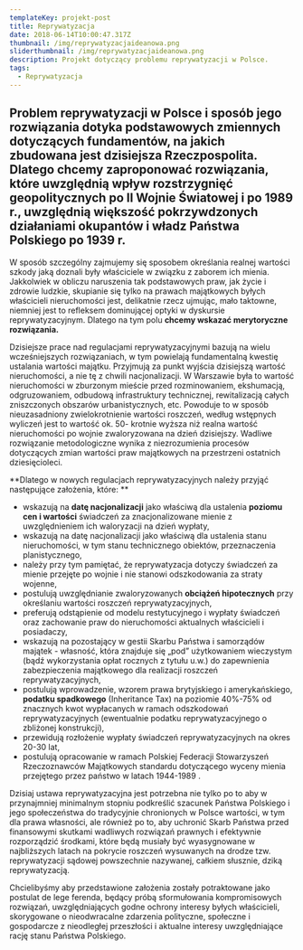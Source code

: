 ```yaml
---
templateKey: projekt-post
title: Reprywatyzacja
date: 2018-06-14T10:00:47.317Z
thumbnail: /img/reprywatyzacjaideanowa.png
sliderthumbnail: /img/reprywatyzacjaideanowa.png
description: Projekt dotyczący problemu reprywatyzacji w Polsce.
tags:
  - Reprywatyzacja
---
```

## Problem reprywatyzacji w Polsce i sposób jego rozwiązania dotyka podstawowych zmiennych dotyczących fundamentów, na jakich zbudowana jest dzisiejsza Rzeczpospolita. Dlatego chcemy zaproponować rozwiązania, które uwzględnią wpływ rozstrzygnięć geopolitycznych po II Wojnie Światowej i po 1989 r., uwzględnią większość pokrzywdzonych działaniami okupantów i władz Państwa Polskiego po 1939 r.

W sposób szczególny zajmujemy się sposobem określania realnej wartości
szkody jaką doznali były właściciele w związku z zaborem ich mienia. Jakkolwiek w
obliczu naruszenia tak podstawowych praw, jak życie i zdrowie ludzkie, skupianie się
tylko na prawach majątkowych byłych właścicieli nieruchomości jest, delikatnie rzecz
ujmując, mało taktowne, niemniej jest to refleksem dominującej optyki w dyskursie
reprywatyzacyjnym. Dlatego na tym polu **chcemy wskazać merytoryczne
rozwiązania.**

Dzisiejsze prace nad regulacjami reprywatyzacyjnymi bazują na wielu wcześniejszych
 rozwiązaniach, w tym powielają fundamentalną kwestię ustalania wartości majątku.
 Przyjmują za punkt wyjścia dzisiejszą wartość nieruchomości, a nie tę z chwili nacjonalizacji.
 W Warszawie była to wartość nieruchomości w zburzonym mieście przed rozminowaniem,
 ekshumacją, odgruzowaniem, odbudową infrastruktury technicznej, rewitalizacją całych
 zniszczonych obszarów urbanistycznych, etc. Powoduje to w sposób nieuzasadniony
 zwielokrotnienie wartości roszczeń, według wstępnych wyliczeń jest to wartość ok. 50-
krotnie wyższa niż realna wartość nieruchomości po wojnie zwaloryzowana na dzień
 dzisiejszy. Wadliwe rozwiązanie metodologiczne wynika z niezrozumienia procesów
 dotyczących zmian wartości praw majątkowych na przestrzeni ostatnich dziesięcioleci.

**Dlatego w nowych regulacjach reprywatyzacyjnych należy przyjąć następujące założenia, które: **

* wskazują na **datę nacjonalizacji** jako właściwą dla ustalenia **poziomu cen i
  wartości** świadczeń za znacjonalizowane mienie z uwzględnieniem ich
  waloryzacji na dzień wypłaty,
* wskazują na datę nacjonalizacji jako właściwą dla ustalenia stanu nieruchomości,
  w tym stanu technicznego obiektów, przeznaczenia planistycznego,
* należy przy tym pamiętać, że reprywatyzacja dotyczy świadczeń za mienie
  przejęte po wojnie i nie stanowi odszkodowania za straty wojenne,
* postulują uwzględnianie zwaloryzowanych **obciążeń hipotecznych** przy
  określaniu wartości roszczeń reprywatyzacyjnych,
* preferują odstąpienie od modelu restytucyjnego i wypłaty świadczeń oraz
  zachowanie praw do nieruchomości aktualnych właścicieli i posiadaczy,
* wskazują na pozostający w gestii Skarbu Państwa i samorządów majątek -
  własność, która znajduje się „pod” użytkowaniem wieczystym (bądź
  wykorzystania opłat rocznych z tytułu u.w.) do zapewnienia zabezpieczenia
  majątkowego dla realizacji roszczeń reprywatyzacyjnych,
* postulują wprowadzenie, wzorem prawa brytyjskiego i amerykańskiego, **podatku
  spadkowego** (Inheritance Tax) na poziomie 40%-75% od znacznych kwot
  wypłacanych w ramach odszkodowań reprywatyzacyjnych (ewentualnie podatku
  reprywatyzacyjnego o zbliżonej konstrukcji),
* przewidują rozłożenie wypłaty świadczeń reprywatyzacyjnych na okres 20-30 lat,
* postulują opracowanie w ramach Polskiej Federacji Stowarzyszeń
   Rzeczoznawców Majątkowych standardu dotyczącego wyceny mienia przejętego
   przez państwo w latach 1944-1989
  .

Dzisiaj ustawa reprywatyzacyjna jest potrzebna nie tylko po to aby w przynajmniej
 minimalnym stopniu podkreślić szacunek Państwa Polskiego i jego społeczeństwa do
 tradycyjnie chronionych w Polsce wartości, w tym dla prawa własności, ale również po to,
 aby uchronić Skarb Państwa przed finansowymi skutkami wadliwych rozwiązań prawnych i
 efektywnie rozporządzić środkami, które będą musiały być wyasygnowane w najbliższych
 latach na pokrycie roszczeń wysuwanych na drodze tzw. reprywatyzacji sądowej
 powszechnie nazywanej, całkiem słusznie, dziką reprywatyzacją.

Chcielibyśmy aby przedstawione założenia zostały potraktowane jako postulat de lege
 ferenda, będący próbą sformułowania kompromisowych rozwiązań, uwzględniających godne
 ochrony interesy byłych właścicieli, skorygowane o nieodwracalne zdarzenia polityczne,
 społeczne i gospodarcze z nieodległej przeszłości i aktualne interesy uwzględniające rację
 stanu Państwa Polskiego.
